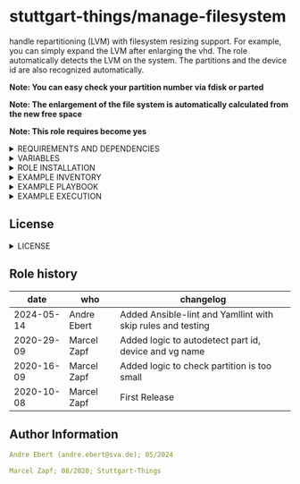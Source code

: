 # stuttgart-things/manage-filesystem

handle repartitioning (LVM) with filesystem resizing support. For example, you can simply expand the LVM after enlarging the vhd. 
The role automatically detects the LVM on the system. The partitions and the device id are also recognized automatically.

**Note: You can easy check your partition number via fdisk or parted**

**Note: The enlargement of the file system is automatically calculated from the new free space**

**Note: This role requires become yes**

<details><summary>REQUIREMENTS AND DEPENDENCIES</summary>

Server and client:
- Ubuntu 24.04
- Ubuntu 22.04
- Ubuntu 20.04
- Ubuntu 18.04
- Rocky 9
- CentOS 8
- CentOS 7

</details>

<details><summary>VARIABLES</summary>

1. requiered vars:
    - lvm_home_sizing: 10%
    - lvm_root_sizing: 60%
    - lvm_var_sizing: 30%

2. defaults: You don't need to change or add this variables.(Unless you want to overwrite it with other values)
    - part_sizing: 100%                 #Size claimed from the vhd by LVM
    - lv_home_name: home
    - lv_var_name: var
    - lv_root_name: root

</details>

<details><summary>ROLE INSTALLATION</summary>

```bash
cat <<EOF > /tmp/requirements.yaml
- src: https://github.com/stuttgart-things/install-configure-podman.git
  scm: git
EOF

ansible-galaxy install -r /tmp/requirements.yaml --force
```

</details>

<details><summary>EXAMPLE INVENTORY</summary>

```bash
cat <<EOF > inventory
[appserver]
1.2.3.4 ansible_user=sthings
EOF
```

</details>

<details><summary>EXAMPLE PLAYBOOK</summary>

```yaml
cat <<EOF > manage-filesystem.yaml
---
- hosts: "{{ target_host | default('all') }}"
  gather_facts: true
  become: true
  vars:
    lvm_home_sizing: 10%
    lvm_root_sizing: 60%
    lvm_var_sizing: 30%

  roles:
    - manage-filesystem
EOF
```

</details>

<details><summary>EXAMPLE EXECUTION</summary>

```bash
ansible-playbook -i inventory manage-filesystem.yaml -vv 
```

</details>


## License
<details><summary>LICENSE</summary>

Copyright 2020 patrick hermann.

Licensed under the Apache License, Version 2.0 (the "License");
you may not use this file except in compliance with the License.
You may obtain a copy of the License at

    http://www.apache.org/licenses/LICENSE-2.0

Unless required by applicable law or agreed to in writing, software
distributed under the License is distributed on an "AS IS" BASIS,
WITHOUT WARRANTIES OR CONDITIONS OF ANY KIND, either express or implied.
See the License for the specific language governing permissions and
limitations under the License.

</details>

Role history
----------------
| date  | who | changelog |
|---|---|---|
|2024-05-14  | Andre Ebert | Added Ansible-lint and Yamllint with skip rules and testing
|2020-29-09  | Marcel Zapf | Added logic to autodetect part id, device and vg name
|2020-16-09  | Marcel Zapf | Added logic to check partition is too small
|2020-10-08  | Marcel Zapf | First Release

Author Information
------------------

```yaml
Andre Ebert (andre.ebert@sva.de); 05/2024

Marcel Zapf; 08/2020; Stuttgart-Things
```

